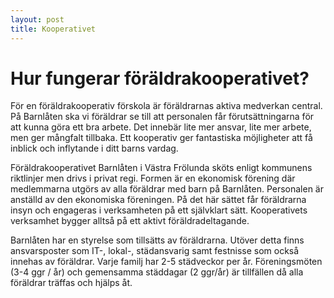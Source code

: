 ```yaml
---
layout: post
title: Kooperativet
---
```

# Hur fungerar föräldrakooperativet? 
För en föräldrakooperativ förskola är föräldrarnas aktiva medverkan central. På Barnlåten ska vi föräldrar se till att personalen 
får förutsättningarna för att kunna göra ett bra arbete. Det innebär lite mer ansvar, lite mer arbete, men ger mångfalt tillbaka. 
Ett kooperativ ger fantastiska möjligheter att få inblick och inflytande i ditt barns vardag.

Föräldrakooperativet Barnlåten i Västra Frölunda sköts enligt kommunens riktlinjer men drivs i privat regi. Formen är en ekonomisk 
förening där medlemmarna utgörs av alla föräldrar med barn på Barnlåten. Personalen är anställd av den ekonomiska föreningen. På 
det här sättet får föräldrarna insyn och engageras i verksamheten på ett självklart sätt. Kooperativets verksamhet bygger alltså på 
ett aktivt föräldradeltagande.

Barnlåten har en styrelse som tillsätts av föräldrarna. Utöver detta finns ansvarsposter som IT-, lokal-, städansvarig samt festnisse 
som också innehas av föräldrar. Varje familj har 2-5 städveckor per år. Föreningsmöten (3-4 ggr / år) och gemensamma 
städdagar (2 ggr/år) är tillfällen då alla föräldrar träffas och hjälps åt.
